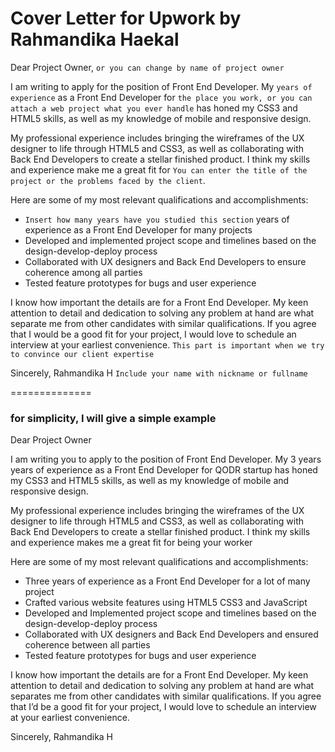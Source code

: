 # Cover Letter for Upwork by Rahmandika Haekal

Dear Project Owner, `or you can change by name of project owner`

I am writing to apply for the position of Front End Developer. My `years of experience` as a Front End Developer for `the place you work, or you can attach a web project what you ever handle` has honed my CSS3 and HTML5 skills, as well as my knowledge of mobile and responsive design.

My professional experience includes bringing the wireframes of the UX designer to life through HTML5 and CSS3, as well as collaborating with Back End Developers to create a stellar finished product. I think my skills and experience make me a great fit for `You can enter the title of the project or the problems faced by the client`.

Here are some of my most relevant qualifications and accomplishments:

- `Insert how many years have you studied this section` years of experience as a Front End Developer for many projects
- Developed and implemented project scope and timelines based on the design-develop-deploy process
- Collaborated with UX designers and Back End Developers to ensure coherence among all parties
- Tested feature prototypes for bugs and user experience

I know how important the details are for a Front End Developer. My keen attention to detail and dedication to solving any problem at hand are what separate me from other candidates with similar qualifications. If you agree that I would be a good fit for your project, I would love to schedule an interview at your earliest convenience. `This part is important when we try to convince our client expertise`

Sincerely,
Rahmandika H `Include your name with nickname or fullname`

==============

### for simplicity, I will give a simple example 

Dear Project Owner

I am writing you to apply to the position of Front End Developer. My 3 years years of experience as a Front End Developer for QODR startup has honed my CSS3 and HTML5 skills, as well as my knowledge of mobile and responsive design.

My professional experience includes bringing the wireframes of the UX designer to life through HTML5 and CSS3, as well as collaborating with Back End Developers to create a stellar finished product. I think my skills and experience makes me a great fit for being your worker

Here are some of my most relevant qualifications and accomplishments:

- Three years of experience as a Front End Developer for a lot of many project
- Crafted various website features using HTML5 CSS3 and JavaScript
- Developed and Implemented project scope and timelines based on the design-develop-deploy process
- Collaborated with UX designers and Back End Developers and ensured coherence between all parties
- Tested feature prototypes for bugs and user experience

I know how important the details are for a Front End Developer. My keen attention to detail and dedication to solving any problem at hand are what separates me from other candidates with similar qualifications. If you agree that I’d be a good fit for your project, I would love to schedule an interview at your earliest convenience. 

Sincerely, 
Rahmandika H
